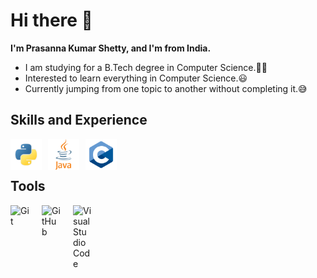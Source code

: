 ﻿# Hi there 👋

**I'm Prasanna Kumar Shetty, and I'm from India.**

- I am studying for a B.Tech degree in Computer Science.👨‍🎓
- Interested to learn everything in Computer Science.😃
- Currently jumping from one topic to another without completing it.😅

## Skills and Experience

 [<img align="left" width = "50" alt="python" style="padding-right:10px;" src ="https://raw.githubusercontent.com/github/explore/80688e429a7d4ef2fca1e82350fe8e3517d3494d/topics/python/python.png" >](https://www.python.org/)
[<img align="left" width = "50" alt="Java" style="padding-right:10px;" src ="https://raw.githubusercontent.com/github/explore/5b3600551e122a3277c2c5368af2ad5725ffa9a1/topics/java/java.png">](https://www.java.com/)
[<img align="left" width = "50" alt="c programming" src ="https://raw.githubusercontent.com/github/explore/f3e22f0dca2be955676bc70d6214b95b13354ee8/topics/c/c.png">](https://www.cprogramming.com/)

<br/>
<br/>

## Tools

[<img align="left" alt="Git" width="30" src="https://cdn.jsdelivr.net/gh/devicons/devicon/icons/git/git-original.svg" style="padding-right:20px;" />](https://git-scm.com/)
[<img align="left" alt="GitHub" width="30" src="https://user-images.githubusercontent.com/3369400/139447912-e0f43f33-6d9f-45f8-be46-2df5bbc91289.png" style="padding-right:20px;" />](http://github.com/)
[<img align="left" alt="Visual Studio Code" width="30" src="https://cdn.jsdelivr.net/gh/devicons/devicon/icons/vscode/vscode-original.svg" style="padding-right:20px;" />](https://code.visualstudio.com/)
